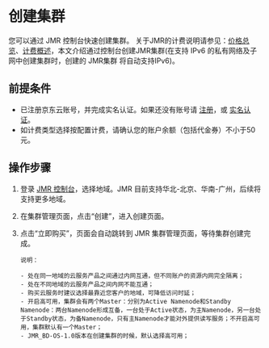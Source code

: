 # 创建集群

您可以通过 JMR 控制台快速创建集群。
关于JMR的计费说明请参见：[价格总览](../Pricing/Price-Overview.md)、[计费概述](../Pricing/Billing-Overview.md)，本文介绍通过控制台创建JMR集群(在支持 IPv6 的私有网络及子网中创建集群时，创建的 JMR集群 将自动支持IPv6)。

## 前提条件

- 已注册京东云账号，并完成实名认证。如果还没有账号请 [注册](https://accounts.jdcloud.com/p/regPage?source=jdcloud&ReturnUrl=%2f%2fuc.jdcloud.com%2fpassport%2fcomplete%3freturnUrl%3dhttp%3A%2F%2Fuc.jdcloud.com%2Fredirect%2FloginRouter%3FreturnUrl%3Dhttps%253A%252F%252Fwww.jdcloud.com%252Fhelp%252Fdetail%252F734%252FisCatalog%252F1)，或 [实名认证](https://uc.jdcloud.com/account/certify)。
- 如计费类型选择按配置计费，请确认您的账户余额（包括代金券）不小于50元。

## 操作步骤
1. 登录 [JMR 控制台](https://jmr-console.jdcloud.com/cluster/list)，选择地域。JMR 目前支持华北-北京、华南-广州，后续将支持更多地域。
	
2. 在集群管理页面，点击“创建”，进入创建页面。

3. 点击“立即购买”，页面会自动跳转到 JMR 集群管理页面，等待集群创建完成。

	   说明：
	
	   - 处在同一地域的云服务产品之间通过内网互通，但不同账户的资源内网完全隔离；
	   - 处在不同地域的云服务产品之间内网不能互通；
	   - 购买云服务时建议选择最靠近您客户的地域，可降低访问时延；
	   - 开启高可用，集群会有两个Master：分别为Active Namenode和Standby Namenode：两台Namenode形成互备，一台处于Active状态，为主Namenode，另一台处于Standby状态，为备Namenode，只有主Namenode才能对外提供读写服务；不开启高可用，集群默认有一个Master；
	   - JMR_BD-OS-1.0版本在创建集群的时候，默认选择高可用；
